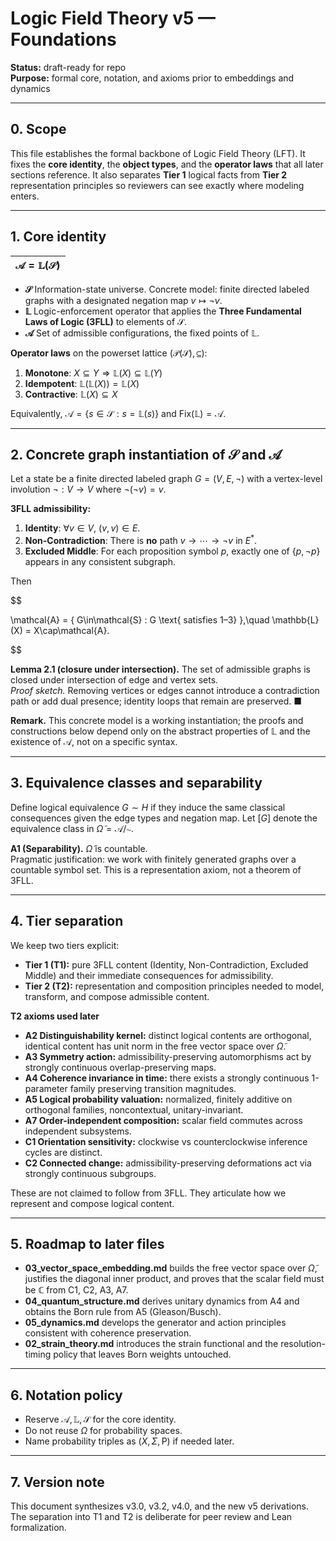 # Logic Field Theory v5 — Foundations

**Status:** draft-ready for repo  
**Purpose:** formal core, notation, and axioms prior to embeddings and dynamics

---

## 0. Scope

This file establishes the formal backbone of Logic Field Theory (LFT). It fixes the **core identity**, the **object types**, and the **operator laws** that all later sections reference. It also separates **Tier 1** logical facts from **Tier 2** representation principles so reviewers can see exactly where modeling enters.

---

## 1. Core identity

| $\mathcal{A} = \mathbb{L}(\mathcal{S})$ |
|---|





- **$\mathcal{S}$**  Information-state universe. Concrete model: finite directed labeled graphs with a designated negation map $v\mapsto \lnot v$.  
- **$\mathbb{L}$**  Logic-enforcement operator that applies the **Three Fundamental Laws of Logic (3FLL)** to elements of $\mathcal{S}$.  
- **$\mathcal{A}$**  Set of admissible configurations, the fixed points of $\mathbb{L}$.

**Operator laws** on the powerset lattice $(\mathcal{P}(\mathcal{S}),\subseteq)$:

1. **Monotone**: $X\subseteq Y \Rightarrow \mathbb{L}(X)\subseteq \mathbb{L}(Y)$  
2. **Idempotent**: $\mathbb{L}(\mathbb{L}(X))=\mathbb{L}(X)$  
3. **Contractive**: $\mathbb{L}(X)\subseteq X$

Equivalently, $\mathcal{A} = \{ s\in\mathcal{S} : s=\mathbb{L}(s)\}$ and $\mathrm{Fix}(\mathbb{L})=\mathcal{A}$.

---

## 2. Concrete graph instantiation of $\mathcal{S}$ and $\mathcal{A}$

Let a state be a finite directed labeled graph $G=(V,E,\lnot)$ with a vertex-level involution $\lnot:V\to V$ where $\lnot(\lnot v)=v$.

**3FLL admissibility:**

1. **Identity**: $\forall v\in V$, $(v,v)\in E$.  
2. **Non-Contradiction**: There is **no** path $v\to\cdots\to \lnot v$ in $E^{*}$.  
3. **Excluded Middle**: For each proposition symbol $p$, exactly one of $\{p,\lnot p\}$ appears in any consistent subgraph.

Then

$$

\mathcal{A}  =  \{ G\in\mathcal{S} : G \text{ satisfies 1–3} \},\quad
\mathbb{L}(X)  =  X\cap\mathcal{A}.

$$

**Lemma 2.1 (closure under intersection).** The set of admissible graphs is closed under intersection of edge and vertex sets.  
*Proof sketch.* Removing vertices or edges cannot introduce a contradiction path or add dual presence; identity loops that remain are preserved. ■

**Remark.** This concrete model is a working instantiation; the proofs and constructions below depend only on the abstract properties of $\mathbb{L}$ and the existence of $\mathcal{A}$, not on a specific syntax.

---

## 3. Equivalence classes and separability

Define logical equivalence $G\sim H$ if they induce the same classical consequences given the edge types and negation map. Let $[G]$ denote the equivalence class in $\tilde{\Omega}=\mathcal{A}/\sim$.

**A1 (Separability).** $\tilde{\Omega}$ is countable.  
Pragmatic justification: we work with finitely generated graphs over a countable symbol set. This is a representation axiom, not a theorem of 3FLL.

---

## 4. Tier separation

We keep two tiers explicit:

- **Tier 1 (T1):** pure 3FLL content (Identity, Non-Contradiction, Excluded Middle) and their immediate consequences for admissibility.  
- **Tier 2 (T2):** representation and composition principles needed to model, transform, and compose admissible content.

**T2 axioms used later**

- **A2 Distinguishability kernel:** distinct logical contents are orthogonal, identical content has unit norm in the free vector space over $\tilde{\Omega}$.  
- **A3 Symmetry action:** admissibility-preserving automorphisms act by strongly continuous overlap-preserving maps.  
- **A4 Coherence invariance in time:** there exists a strongly continuous 1-parameter family preserving transition magnitudes.  
- **A5 Logical probability valuation:** normalized, finitely additive on orthogonal families, noncontextual, unitary-invariant.  
- **A7 Order-independent composition:** scalar field commutes across independent subsystems.  
- **C1 Orientation sensitivity:** clockwise vs counterclockwise inference cycles are distinct.  
- **C2 Connected change:** admissibility-preserving deformations act via strongly continuous subgroups.

These are not claimed to follow from 3FLL. They articulate how we represent and compose logical content.

---

## 5. Roadmap to later files

- **03\_vector\_space\_embedding.md** builds the free vector space over $\tilde{\Omega}$, justifies the diagonal inner product, and proves that the scalar field must be $\mathbb{C}$ from C1, C2, A3, A7.  
- **04\_quantum\_structure.md** derives unitary dynamics from A4 and obtains the Born rule from A5 (Gleason/Busch).  
- **05\_dynamics.md** develops the generator and action principles consistent with coherence preservation.  
- **02\_strain\_theory.md** introduces the strain functional and the resolution-timing policy that leaves Born weights untouched.

---

## 6. Notation policy

- Reserve $\mathcal{A}, \mathbb{L}, \mathcal{S}$ for the core identity.  
- Do not reuse $\Omega$ for probability spaces.  
- Name probability triples as $(X,\Sigma,\mathsf{P})$ if needed later.

---

## 7. Version note

This document synthesizes v3.0, v3.2, v4.0, and the new v5 derivations. The separation into T1 and T2 is deliberate for peer review and Lean formalization.
